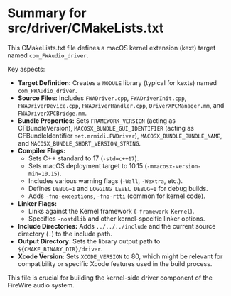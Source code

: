 # Summary for src/driver/CMakeLists.txt

This CMakeLists.txt file defines a macOS kernel extension (kext) target named `com_FWAudio_driver`. 

Key aspects:
- **Target Definition:** Creates a `MODULE` library (typical for kexts) named `com_FWAudio_driver`.
- **Source Files:** Includes `FWADriver.cpp`, `FWADriverInit.cpp`, `FWADriverDevice.cpp`, `FWADriverHandler.cpp`, `DriverXPCManager.mm`, and `FWADriverXPCBridge.mm`.
- **Bundle Properties:** Sets `FRAMEWORK_VERSION` (acting as CFBundleVersion), `MACOSX_BUNDLE_GUI_IDENTIFIER` (acting as CFBundleIdentifier `net.mrmidi.FWDriver`), `MACOSX_BUNDLE_BUNDLE_NAME`, and `MACOSX_BUNDLE_SHORT_VERSION_STRING`.
- **Compiler Flags:**
    - Sets C++ standard to 17 (`-std=c++17`).
    - Sets macOS deployment target to 10.15 (`-mmacosx-version-min=10.15`).
    - Includes various warning flags (`-Wall`, `-Wextra`, etc.).
    - Defines `DEBUG=1` and `LOGGING_LEVEL_DEBUG=1` for debug builds.
    - Adds `-fno-exceptions`, `-fno-rtti` (common for kernel code).
- **Linker Flags:**
    - Links against the Kernel framework (`-framework Kernel`).
    - Specifies `-nostdlib` and other kernel-specific linker options.
- **Include Directories:** Adds `../../../include` and the current source directory (`.`) to the include path.
- **Output Directory:** Sets the library output path to `${CMAKE_BINARY_DIR}/driver`.
- **Xcode Version:** Sets `XCODE_VERSION` to 80, which might be relevant for compatibility or specific Xcode features used in the build process.

This file is crucial for building the kernel-side driver component of the FireWire audio system.
